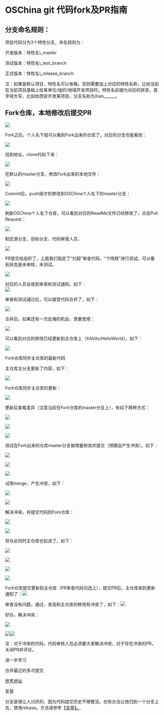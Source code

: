 # OSChina git 代码fork及PR指南

## 分支命名规则：

项目代码分为3个特性分支，命名规则为：

开发版本：特性名\\_master

测试版本：特性名\\_test\_branch

正式版本：特性名\\_release\_branch

注：如果是默认项目，特性名可以省略。否则需要加上对应的特性名称，比如当前在当前项目基础上给某单位/组织/地域开发项目时，特性名前缀为对应的拼音，首字母大写，比如给西安开发某项目，分支名称为Xian\_\_\_\_\_\_。

## Fork仓库，本地修改后提交PR

![](http://upload-images.jianshu.io/upload_images/1124873-d77ec58aaf416bbc.png?imageMogr2/auto-orient/strip|imageView2/2/w/1240)

Fork之后，个人名下就可以看到Fork出来的仓库了，对应的分支也能看到：

![](http://upload-images.jianshu.io/upload_images/1124873-d52efefad537455f.png?imageMogr2/auto-orient/strip|imageView2/2/w/1240)

找到地址，clone代码下来：

![](http://upload-images.jianshu.io/upload_images/1124873-b3cd82108c9c04a7.png?imageMogr2/auto-orient/strip|imageView2/2/w/1240)

在默认的master分支，修改Fork出来的本地文件：

![](http://upload-images.jianshu.io/upload_images/1124873-60b2b64f25b104b5.png?imageMogr2/auto-orient/strip|imageView2/2/w/1240)

Commit后，push刚才的修改到OSChina个人名下的master分支：

![](http://upload-images.jianshu.io/upload_images/1124873-9c8cdbb0cbd9a123.png?imageMogr2/auto-orient/strip|imageView2/2/w/1240)

刷新OSChina个人名下仓库，可以看到对应的ReadMe文件已经修改了，点击Pull Request：

![](http://upload-images.jianshu.io/upload_images/1124873-0b5312b0226822fe.png?imageMogr2/auto-orient/strip|imageView2/2/w/1240)

制定源分支、目标分支、代码审查人员，

![](http://upload-images.jianshu.io/upload_images/1124873-1d91321353a43209.png?imageMogr2/auto-orient/strip|imageView2/2/w/1240)

PR提交给组织了，上面我们指定了“刘超”审查代码，“卞晓辉”进行测试。可以看到状态是未审核，未测试。

![](http://upload-images.jianshu.io/upload_images/1124873-178e17ff0c71fbc2.png?imageMogr2/auto-orient/strip|imageView2/2/w/1240)

对应的人员会收到审查和测试通知，如下：  
![](http://upload-images.jianshu.io/upload_images/1124873-822dcfda7f80e1e1.png?imageMogr2/auto-orient/strip|imageView2/2/w/1240)

审查和测试通过后，可以接受代码合并了，如下：

![](http://upload-images.jianshu.io/upload_images/1124873-3d702887b2c41055.png?imageMogr2/auto-orient/strip|imageView2/2/w/1240)

合并后，如果还有一次反悔的机会，慎重使用：

![](http://upload-images.jianshu.io/upload_images/1124873-205ea7f897dbb4c1.png?imageMogr2/auto-orient/strip|imageView2/2/w/1240)

可以看到对应的修改已经更新到主仓库上（XAVito/HelloWorld）。如下：

![](http://upload-images.jianshu.io/upload_images/1124873-87bb165a503e5d57.png?imageMogr2/auto-orient/strip|imageView2/2/w/1240)

Fork仓库同步主仓库的最新代码

主仓库主分支更新了内容，如下：

![](http://upload-images.jianshu.io/upload_images/1124873-b0ec26779d130435.png?imageMogr2/auto-orient/strip|imageView2/2/w/1240)

Fork仓库同步主仓库的更新：

![](http://upload-images.jianshu.io/upload_images/1124873-12970863eec6e68d.png?imageMogr2/auto-orient/strip|imageView2/2/w/1240)

更新后查看差异（注意当前在Fork仓库的master分支上），有如下两种方式：

![](http://upload-images.jianshu.io/upload_images/1124873-cda26b8a2e96b307.png?imageMogr2/auto-orient/strip|imageView2/2/w/1240)

![](http://upload-images.jianshu.io/upload_images/1124873-09c8ff0e6a879523.png?imageMogr2/auto-orient/strip|imageView2/2/w/1240)

![](http://upload-images.jianshu.io/upload_images/1124873-8145c10ac70fef06.png?imageMogr2/auto-orient/strip|imageView2/2/w/1240)

测试在Fork出来的仓库master分支做增量修改并提交（预期会产生冲突）。如下：

![](http://upload-images.jianshu.io/upload_images/1124873-cbcb2ee21cbfd0c1.png?imageMogr2/auto-orient/strip|imageView2/2/w/1240)

![](http://upload-images.jianshu.io/upload_images/1124873-691c4f54038cdd90.png?imageMogr2/auto-orient/strip|imageView2/2/w/1240)

![](http://upload-images.jianshu.io/upload_images/1124873-0e1be28c0bbb3cbc.png?imageMogr2/auto-orient/strip|imageView2/2/w/1240)

试用merge，产生冲突，如下：

![](http://upload-images.jianshu.io/upload_images/1124873-6362cb1c16e24548.png?imageMogr2/auto-orient/strip|imageView2/2/w/1240)

![](http://upload-images.jianshu.io/upload_images/1124873-c5ff4cbe47c28501.png?imageMogr2/auto-orient/strip|imageView2/2/w/1240)

解决冲突，并提交代码到Fork仓库：

![](http://upload-images.jianshu.io/upload_images/1124873-5d1721ded279f9fc.png?imageMogr2/auto-orient/strip|imageView2/2/w/1240)

![](http://upload-images.jianshu.io/upload_images/1124873-b72fb7d848a2f017.png?imageMogr2/auto-orient/strip|imageView2/2/w/1240)

但与此同时主仓库也前进了，如下：

![](http://upload-images.jianshu.io/upload_images/1124873-8a9e99e74394ba73.png?imageMogr2/auto-orient/strip|imageView2/2/w/1240)

![](http://upload-images.jianshu.io/upload_images/1124873-e24c937f62990392.png?imageMogr2/auto-orient/strip|imageView2/2/w/1240)

![](http://upload-images.jianshu.io/upload_images/1124873-5e32805be1db5015.png?imageMogr2/auto-orient/strip|imageView2/2/w/1240)

![](http://upload-images.jianshu.io/upload_images/1124873-996188a474b64044.png?imageMogr2/auto-orient/strip|imageView2/2/w/1240)

Fork仓库提交更新到主仓库（PR审查代码勾选上），提交PR后，主仓库收到更新通知了：![](http://upload-images.jianshu.io/upload_images/1124873-51f6b226fb43598c.png?imageMogr2/auto-orient/strip|imageView2/2/w/1240)

审查没有问题，通过，发现和主仓库的修改有冲突了，如下：![](http://upload-images.jianshu.io/upload_images/1124873-85626684d12696fe.png?imageMogr2/auto-orient/strip|imageView2/2/w/1240)

好办，解决冲突：

![](http://upload-images.jianshu.io/upload_images/1124873-bbcd66a3f74fb6e5.png?imageMogr2/auto-orient/strip|imageView2/2/w/1240)

![](http://upload-images.jianshu.io/upload_images/1124873-56be3c50955ce64e.png?imageMogr2/auto-orient/strip|imageView2/2/w/1240)![](http://upload-images.jianshu.io/upload_images/1124873-bed54a5cd6196fbe.png?imageMogr2/auto-orient/strip|imageView2/2/w/1240)

注：对于冲突的代码，代码审核人员必须要大家解决冲突，对于存在冲突的PR，关闭PR并评论。

进一步学习

合并最近的多次提交

[参考地址](https://git-scm.com/book/zh/v2/Git-工具-重写历史)

变基

分支是很让人讨厌的，因为代码提交历史不够整洁。也有办法让他归到一个分支上去，使用rebase。方法请参考【[变基](https://git-scm.com/book/zh/v2/Git-分支-变基)[】。](https://git-scm.com/book/zh/v2/Git-分支-变基%29】。)

